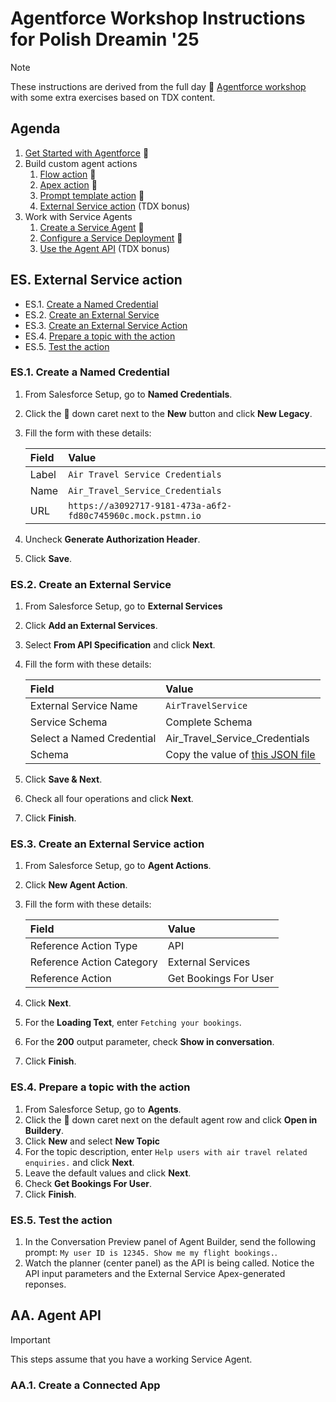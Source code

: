 # Agentforce Workshop Instructions for Polish Dreamin '25

> [!NOTE]  
> These instructions are derived from the full day 📖 [Agentforce workshop](https://developer.salesforce.com/agentforce-workshop) with some extra exercises based on TDX content.

## Agenda

1. [Get Started with Agentforce](https://developer.salesforce.com/agentforce-workshop/agents/1-get-started) 📖
1. Build custom agent actions
    1. [Flow action](https://developer.salesforce.com/agentforce-workshop/agents/2-flow-actions-credit) 📖
    1. [Apex action](https://developer.salesforce.com/agentforce-workshop/agents/4-apex-actions) 📖
    1. [Prompt template action](https://developer.salesforce.com/agentforce-workshop/agents/5-prompt-template-actions) 📖
    1. [External Service action](#es-external-service-action) (TDX bonus)
1. Work with Service Agents
    1. [Create a Service Agent](https://developer.salesforce.com/agentforce-workshop/service-agents/1-create-a-service-agent) 📖
    1. [Configure a Service Deployment](https://developer.salesforce.com/agentforce-workshop/service-agents/2-configure-a-service-deployment) 📖
    1. [Use the Agent API](#aa-agent-api) (TDX bonus)


## ES. External Service action

- ES.1. [Create a Named Credential](#es1-create-a-named-credential)
- ES.2. [Create an External Service](#es2-create-an-external-service)
- ES.3. [Create an External Service Action](#es3-create-an-external-service-action)
- ES.4. [Prepare a topic with the action](#es4-prepare-a-topic-with-the-action)
- ES.5. [Test the action](#es5-test-the-action)

### ES.1. Create a Named Credential

1. From Salesforce Setup, go to **Named Credentials**.
1. Click the 🔽 down caret next to the **New** button and click **New Legacy**.
1. Fill the form with these details:

    | Field | Value |
    |:---|:---|
    | Label | `Air Travel Service Credentials` |
    | Name | `Air_Travel_Service_Credentials` |
    | URL | `https://a3092717-9181-473a-a6f2-fd80c745960c.mock.pstmn.io` |

1. Uncheck **Generate Authorization Header**.
1. Click **Save**.

### ES.2. Create an External Service

1. From Salesforce Setup, go to **External Services**
1. Click **Add an External Services**.
1. Select **From API Specification** and click **Next**.
1. Fill the form with these details:

    | Field | Value |
    |:---|:---|
    | External Service Name | `AirTravelService` |
    | Service Schema | Complete Schema |
    | Select a Named Credential | Air_Travel_Service_Credentials |
    | Schema | Copy the value of [this JSON file](https://raw.githubusercontent.com/pozil/pd25-workshop/refs/heads/main/res/air-travel-api.json) |

1. Click **Save & Next**.
1. Check all four operations and click **Next**.
1. Click **Finish**.

### ES.3. Create an External Service action

1. From Salesforce Setup, go to **Agent Actions**.
1. Click **New Agent Action**.
1. Fill the form with these details:

    | Field | Value |
    |:---|:---|
    | Reference Action Type | API |
    | Reference Action Category | External Services |
    | Reference Action | Get Bookings For User |

1. Click **Next**.
1. For the **Loading Text**, enter `Fetching your bookings`.
1. For the **200** output parameter, check **Show in conversation**.
1. Click **Finish**.

### ES.4. Prepare a topic with the action

1. From Salesforce Setup, go to **Agents**.
1. Click the 🔽 down caret next on the default agent row and click **Open in Buildery**.
1. Click **New** and select **New Topic**
1. For the topic description, enter `Help users with air travel related enquiries.` and click **Next**.
1. Leave the default values and click **Next**.
1. Check **Get Bookings For User**.
1. Click **Finish**.

### ES.5. Test the action

1. In the Conversation Preview panel of Agent Builder, send the following prompt: `My user ID is 12345. Show me my flight bookings.`.
2. Watch the planner (center panel) as the API is being called. Notice the API input parameters and the External Service Apex-generated reponses.

## AA. Agent API

> [!IMPORTANT]  
> This steps assume that you have a working Service Agent.

### AA.1. Create a Connected App




